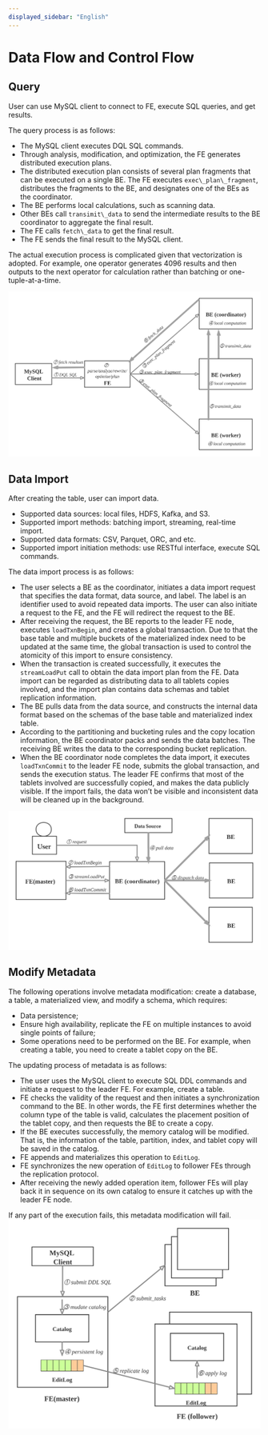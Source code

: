 ```yaml
---
displayed_sidebar: "English"
---
```


# Data Flow and Control Flow

## Query

User can use MySQL client to connect to FE, execute SQL queries, and get results.

The query process is as follows:

* The MySQL client executes DQL SQL commands.
* Through analysis, modification, and optimization, the FE generates distributed execution plans.
* The distributed execution plan consists of several plan fragments that can be executed on a single BE. The FE executes `exec\_plan\_fragment`, distributes the fragments to the BE, and designates one of the BEs as the coordinator.
* The BE performs local calculations, such as scanning data.
* Other BEs call `transimit\_data` to send the intermediate results to the BE coordinator to aggregate the final result.
* The FE calls `fetch\_data` to get the final result.
* The FE sends the final result to the MySQL client.

The actual execution process is complicated given that vectorization is adopted. For example, one operator generates 4096 results and then outputs to the next operator for calculation rather than batching or one-tuple-at-a-time.

![query_plan](../assets/2.4.1-1.png)

## Data Import

After creating the table, user can import data.

* Supported data sources: local files, HDFS, Kafka, and S3.
* Supported import methods: batching import, streaming, real-time import.
* Supported data formats: CSV, Parquet, ORC, and etc.
* Supported import initiation methods: use RESTful interface, execute SQL commands.

The data import process is as follows:

* The user selects a BE as the coordinator, initiates a data import request that specifies the data format, data source, and label. The label is an identifier used to avoid repeated data imports. The user can also initiate a request to the FE, and the FE will redirect the request to the BE.
* After receiving the request, the BE reports to the leader FE node, executes `loadTxnBegin`, and creates a global transaction. Due to that the base table and multiple buckets of the materialized index need to be updated at the same time, the global transaction is used to control the atomicity of this import to ensure consistency.
* When the transaction is created successfully, it executes the `streamLoadPut` call to obtain the data import plan from the FE. Data import can be regarded as distributing data to all tablets copies involved, and the import plan contains data schemas and tablet replication information.
* The BE pulls data from the data source, and constructs the internal data format based on the schemas of the base table and materialized index table.
* According to the partitioning and bucketing rules and the copy location information, the BE coordinator packs and sends the data batches. The receiving BE writes the data to the corresponding bucket replication.
* When the BE coordinator node completes the data import, it executes `loadTxnCommit` to the leader FE node, submits the global transaction, and sends the execution status. The leader FE confirms that most of the tablets involved are successfully copied, and makes the data publicly visible. If the import fails, the data won’t be visible and inconsistent data will be cleaned up in the background.

![load](../assets/2.4.2-1.png)

## Modify Metadata

The following operations involve metadata modification: create a database, a table, a materialized view, and modify a schema, which requires:

* Data persistence;
* Ensure high availability, replicate the FE on multiple instances to avoid single points of failure;
* Some operations need to be performed on the BE. For example, when creating a table, you need to create a tablet copy on the BE.

The updating process of metadata is as follows:

* The user uses the MySQL client to execute SQL DDL commands and initiate a request to the leader FE. For example, create a table.
* FE checks the validity of the request and then initiates a synchronization command to the BE. In other words, the FE first determines whether the column type of the table is valid, calculates the placement position of the tablet copy, and then requests the BE to create a copy.
* If the BE executes successfully, the memory catalog will be modified. That is, the information of the table, partition, index, and tablet copy will be saved in the catalog.
* FE appends and materializes this operation to `EditLog`.
* FE synchronizes the new operation of `EditLog` to follower FEs through the replication protocol.
* After receiving the newly added operation item, follower FEs will play back it in sequence on its own catalog to ensure it catches up with the leader FE node.

If any part of the execution fails, this metadata modification will fail.
![meta_change](../assets/2.4.3-1.png)
